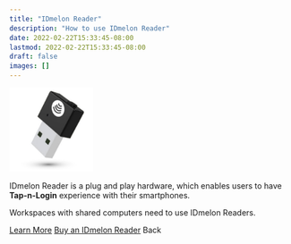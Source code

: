 ```yaml
---
title: "IDmelon Reader"
description: "How to use IDmelon Reader"
date: 2022-02-22T15:33:45-08:00
lastmod: 2022-02-22T15:33:45-08:00
draft: false
images: []
---
```


<img src='reader.png' class='d-block m-auto' width="150">

<p>IDmelon Reader is a plug and play hardware, which enables users to have <b>Tap-n-Login</b> experience with their smartphones.</p>
<p class='mb-6'>Workspaces with shared computers need to use IDmelon Readers.</p>

<div class='d-flex column flex-column mt-5'>
<a role="button" class="btn btn-primary btn-lg d-block mb-3" href="https://www.idmelon.com/idmelon-reader/">Learn More</a>
<a role="button" class="btn btn-primary btn-lg d-block mb-3" href="https://www.idmelon.com/pricing/">Buy an IDmelon Reader</a>
<a id="back" role="button" class="btn btn-primary btn-lg d-block mb-3">Back</a>
</div>

<style>@media (max-width: 480px) {.navbar, .footer { display: none; }}
h1{
    color : #4395ec;
}
</style>

<script>
    const btnQRCodeScan = document.getElementById('back')
    btnQRCodeScan.addEventListener('click', (ev) => {
      history.back();  
    });
</script>
